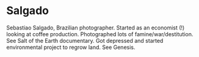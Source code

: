 # Salgado

Sebastiao Salgado, Brazilian photographer.
Started as an economist (!) looking at coffee production.
Photographed lots of famine/war/destitution. See Salt of the Earth documentary.
Got depressed and started environmental project to regrow land. See Genesis.
